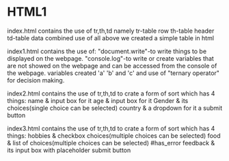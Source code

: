 # HTML1
index.html contains the use of tr,th,td namely
tr-table row
th-table header
td-table data 
combined use of all above we created a simple table in html

index1.html contains the use of:
"document.write"-to write things to be displayed on the webpage.
"console.log"-to write or create variables that are not showed on the webpage and can be accessed from the console of the webpage.
variables created 'a' 'b' and 'c' and use of "ternary operator" for decision making.

index2.html contains the use of tr,th,td to crate a form of sort which has 4 things:
name & input box for it
age & input box for it
Gender & its choices(single choice can be selected)
country & a dropdown for it
a submit button

index3.html contains the use of tr,th,td to crate a form of sort which has 4 things:
hobbies & checkbox choices(multiple choices can be selected)
food & list of choices(multiple choices can be selected) #has_error
feedback & its input box with placeholder
submit button

